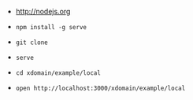 * http://nodejs.org

* `npm install -g serve`

* `git clone`

* `serve`

* `cd xdomain/example/local`

* `open http://localhost:3000/xdomain/example/local`